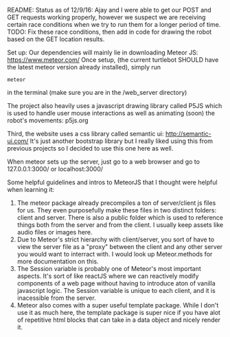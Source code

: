 README:
Status as of 12/9/16:
Ajay and I were able to get our POST and GET requests working properly, however we suspect we are receiving certain race conditions when we try to run them for a longer period of time.
TODO: Fix these race conditions, then add in code for drawing the robot based on the GET location results.

Set up:
Our dependencies will mainly lie in downloading Meteor JS: https://www.meteor.com/
Once setup, (the current turtlebot SHOULD have the latest meteor version already installed), simply run
```
meteor
```
in the terminal (make sure you are in the /web_server directory)

The project also heavily uses a javascript drawing library called P5JS which is used to handle user mouse interactions as well as animating (soon) the robot's movements: p5js.org

Third, the website uses a css library called semantic ui: http://semantic-ui.com/
It's just another bootstrap library but I really liked using this from previous projects so I decided to use this one here as well.

When meteor sets up the server, just go to a web browser and go to 127.0.0.1:3000/ or localhost:3000/

Some helpful guidelines and intros to MeteorJS that I thought were helpful when learning it:
1) The meteor package already precompiles a ton of server/client js files for us. They even purposefully make these files in two distinct folders: client and server. There is also a public folder which is used to reference things both from the server and from the client. I usually keep assets like audio files or images here. 
2) Due to Meteor's strict hierarchy with client/server, you sort of have to view the server file as a "proxy" between the client and any other server you would want to interract with. I would look up Meteor.methods for more documentation on this.
3) The Session variable is probably one of Meteor's most important aspects. It's sort of like reactJS where we can reactively modify components of a web page without having to introduce aton of vanilla javascript logic. The Session variable is unique to each client, and it is inacessible from the server.
4) Meteor also comes with a super useful template package. While I don't use it as much here, the template package is super nice if you have alot of repetitive html blocks that can take in a data object and nicely render it. 
